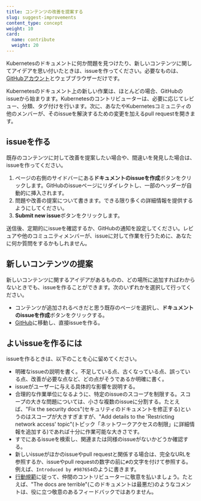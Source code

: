 ```yaml
---
title: コンテンツの改善を提案する
slug: suggest-improvements
content_type: concept
weight: 10
card:
  name: contribute
  weight: 20
---
```


<!-- overview -->

Kubernetesのドキュメントに何か問題を見つけたり、新しいコンテンツに関してアイデアを思い付いたときは、issueを作ってください。必要なものは、[GitHubアカウント](https://github.com/join)とウェブブラウザーだけです。

Kubernetesのドキュメント上の新しい作業は、ほとんどの場合、GitHubのissueから始まります。Kubernetesのコントリビューターは、必要に応じてレビュー、分類、タグ付けを行います。次に、あなたやKubernetesコミュニティの他のメンバーが、そのissueを解決するための変更を加えるpull requestを開きます。

<!-- body -->

## issueを作る

既存のコンテンツに対して改善を提案したい場合や、間違いを発見した場合は、issueを作ってください。

1. ページの右側のサイドバーにある**ドキュメントのissueを作成**ボタンをクリックします。GitHubのissueページにリダイレクトし、一部のヘッダーが自動的に挿入されます。
2. 問題や改善の提案について書きます。できる限り多くの詳細情報を提供するようにしてください。
3. **Submit new issue**ボタンをクリックします。

送信後、定期的にissueを確認するか、GitHubの通知を設定してください。レビュアや他のコミュニティメンバーが、issueに対して作業を行うために、あなたに何か質問をするかもしれません。

## 新しいコンテンツの提案

新しいコンテンツに関するアイデアがあるものの、どの場所に追加すればわからないときでも、issueを作ることができます。次のいずれかを選択して行ってください。

- コンテンツが追加されるべきだと思う既存のページを選択し、**ドキュメントのissueを作成**ボタンをクリックする。
- [GitHub](https://github.com/kubernetes/website/issues/new/)に移動し、直接issueを作る。

## よいissueを作るには

issueを作るときは、以下のことを心に留めてください。

- 明確なissueの説明を書く。不足している点、古くなっている点、誤っている点、改善が必要な点など、どの点がそうであるか明確に書く。
- issueがユーザーに与える具体的な影響を説明する。
- 合理的な作業単位になるように、特定のissueのスコープを制限する。スコープの大きな問題については、小さな複数のissueに分割する。たとえば、"Fix the security docs"(セキュリティのドキュメントを修正する)というのはスコープが大きすぎますが、"Add details to the 'Restricting network access' topic"(トピック「ネットワークアクセスの制限」に詳細情報を追加する)であれば十分に作業可能な大きさです。
- すでにあるissueを検索し、関連または同様のissueがないかどうか確認する。
- 新しいissueがほかのissueやpull requestと関係する場合は、完全なURLを参照するか、issueやpull requestの数字の前に`#`の文字を付けて参照する。例えば、`Introduced by #987654`のように書きます。
- [行動規範](/ja/community/code-of-conduct/)に従って、仲間のコントリビューターに敬意を払いましょう。たとえば、"The docs are terrible"(このドキュメントは最悪だ)のようなコメントは、役に立つ敬意のあるフィードバックではありません。
